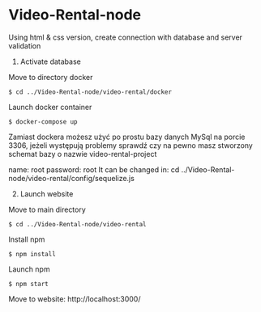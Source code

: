 # Video-Rental-node
Using html &amp; css version, create connection with database and server validation


1. Activate database

Move to directory docker
```
$ cd ../Video-Rental-node/video-rental/docker
```
Launch docker container
```
$ docker-compose up
```
Zamiast dockera możesz użyć po prostu bazy danych MySql na porcie 3306, jeżeli występują problemy sprawdź czy na pewno masz stworzony schemat bazy o nazwie video-rental-project

name: root password: root It can be changed in: cd  ../Video-Rental-node/video-rental/config/sequelize.js

2. Launch website

Move to main directory
```
$ cd ../Video-Rental-node/video-rental
```
Install npm
```
$ npm install
```
Launch npm
```
$ npm start
```
Move to website: http://localhost:3000/
